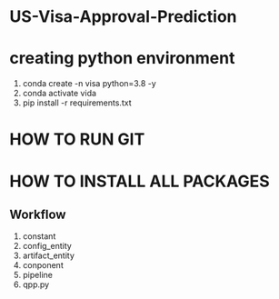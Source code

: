 # US-Visa-Approval-Prediction

# creating python environment
1. conda create -n visa python=3.8 -y
2. conda activate vida
3. pip install -r requirements.txt 

# HOW TO RUN GIT
<!-- git add .
git commit -m "Updated"
git push origin main -->

# HOW TO INSTALL ALL PACKAGES 
<!-- pip install -r requirements.txt -->

## Workflow
1. constant
2. config_entity
4. artifact_entity
5. conponent
6. pipeline
6. qpp.py
